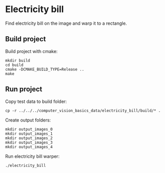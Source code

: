 # Electricity bill
Find electricity bill on the image and warp it to a rectangle.

## Build project
Build project with cmake:
```
mkdir build
cd build
cmake -DCMAKE_BUILD_TYPE=Release ..
make
```

## Run project
Copy test data to build folder:
```
cp -r ../../../computer_vision_basics_data/electricity_bill/build/* .
```

Create output folders:
```
mkdir output_images_0
mkdir output_images_1
mkdir output_images_2
mkdir output_images_3
mkdir output_images_4
```

Run electricity bill warper:
```
./electricity_bill
```
